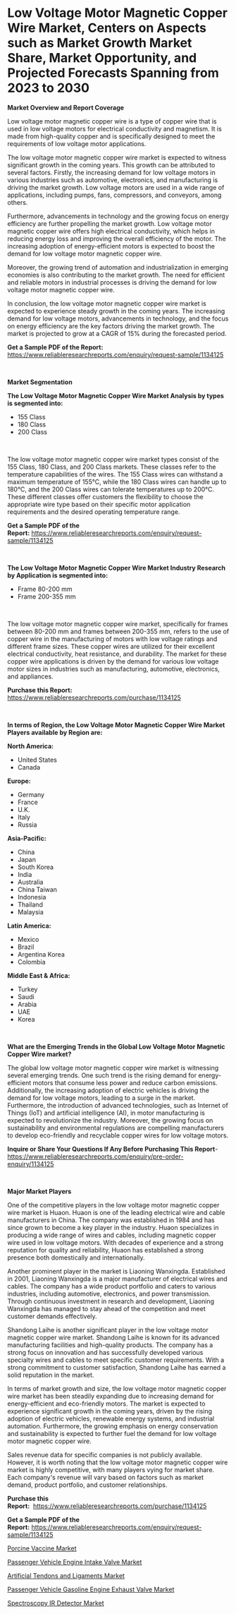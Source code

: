 <p><h1>Low Voltage Motor Magnetic Copper Wire Market, Centers on Aspects such as Market Growth Market Share, Market Opportunity, and Projected Forecasts Spanning from 2023 to 2030</h1></p><p><strong>Market Overview and Report Coverage</strong></p>
<p><p>Low voltage motor magnetic copper wire is a type of copper wire that is used in low voltage motors for electrical conductivity and magnetism. It is made from high-quality copper and is specifically designed to meet the requirements of low voltage motor applications.</p><p>The low voltage motor magnetic copper wire market is expected to witness significant growth in the coming years. This growth can be attributed to several factors. Firstly, the increasing demand for low voltage motors in various industries such as automotive, electronics, and manufacturing is driving the market growth. Low voltage motors are used in a wide range of applications, including pumps, fans, compressors, and conveyors, among others.</p><p>Furthermore, advancements in technology and the growing focus on energy efficiency are further propelling the market growth. Low voltage motor magnetic copper wire offers high electrical conductivity, which helps in reducing energy loss and improving the overall efficiency of the motor. The increasing adoption of energy-efficient motors is expected to boost the demand for low voltage motor magnetic copper wire.</p><p>Moreover, the growing trend of automation and industrialization in emerging economies is also contributing to the market growth. The need for efficient and reliable motors in industrial processes is driving the demand for low voltage motor magnetic copper wire.</p><p>In conclusion, the low voltage motor magnetic copper wire market is expected to experience steady growth in the coming years. The increasing demand for low voltage motors, advancements in technology, and the focus on energy efficiency are the key factors driving the market growth. The market is projected to grow at a CAGR of 15% during the forecasted period.</p></p>
<p><strong>Get a Sample PDF of the Report:</strong> <a href="https://www.reliableresearchreports.com/enquiry/request-sample/1134125">https://www.reliableresearchreports.com/enquiry/request-sample/1134125</a></p>
<p>&nbsp;</p>
<p><strong>Market Segmentation</strong></p>
<p><strong>The Low Voltage Motor Magnetic Copper Wire Market Analysis by types is segmented into:</strong></p>
<p><ul><li>155 Class</li><li>180 Class</li><li>200 Class</li></ul></p>
<p>&nbsp;</p>
<p><p>The low voltage motor magnetic copper wire market types consist of the 155 Class, 180 Class, and 200 Class markets. These classes refer to the temperature capabilities of the wires. The 155 Class wires can withstand a maximum temperature of 155°C, while the 180 Class wires can handle up to 180°C, and the 200 Class wires can tolerate temperatures up to 200°C. These different classes offer customers the flexibility to choose the appropriate wire type based on their specific motor application requirements and the desired operating temperature range.</p></p>
<p><strong>Get a Sample PDF of the Report:</strong>&nbsp;<a href="https://www.reliableresearchreports.com/enquiry/request-sample/1134125">https://www.reliableresearchreports.com/enquiry/request-sample/1134125</a></p>
<p>&nbsp;</p>
<p><strong>The Low Voltage Motor Magnetic Copper Wire Market Industry Research by Application is segmented into:</strong></p>
<p><ul><li>Frame 80-200 mm</li><li>Frame 200-355 mm</li></ul></p>
<p>&nbsp;</p>
<p><p>The low voltage motor magnetic copper wire market, specifically for frames between 80-200 mm and frames between 200-355 mm, refers to the use of copper wire in the manufacturing of motors with low voltage ratings and different frame sizes. These copper wires are utilized for their excellent electrical conductivity, heat resistance, and durability. The market for these copper wire applications is driven by the demand for various low voltage motor sizes in industries such as manufacturing, automotive, electronics, and appliances.</p></p>
<p><strong>Purchase this Report:</strong>&nbsp; <a href="https://www.reliableresearchreports.com/purchase/1134125">https://www.reliableresearchreports.com/purchase/1134125</a></p>
<p>&nbsp;</p>
<p><strong>In terms of Region, the Low Voltage Motor Magnetic Copper Wire Market Players available by Region are:</strong></p>
<p>
    <p> <strong> North America: </strong>
        <ul>
            <li>United States</li>
            <li>Canada</li>
        </ul>
        </p> 
    <p> <strong> Europe: </strong>
        <ul>
            <li>Germany</li>
            <li>France</li>
            <li>U.K.</li>
            <li>Italy</li>
            <li>Russia</li>
        </ul>
        </p> 
    <p> <strong> Asia-Pacific: </strong>
        <ul>
            <li>China</li>
            <li>Japan</li>
            <li>South Korea</li>
            <li>India</li>
            <li>Australia</li>
            <li>China Taiwan</li>
            <li>Indonesia</li>
            <li>Thailand</li>
            <li>Malaysia</li>
        </ul>
        </p> 
    <p> <strong> Latin America: </strong>
        <ul>
            <li>Mexico</li>
            <li>Brazil</li>
            <li>Argentina Korea</li>
            <li>Colombia</li>
        </ul>
        </p> 
    <p> <strong> Middle East & Africa: </strong>
        <ul>
            <li>Turkey</li>
            <li>Saudi</li>
            <li>Arabia</li>
            <li>UAE</li>
            <li>Korea</li>
        </ul>
    </p>
    </p>
<p>&nbsp;</p>
<p><strong>What are the Emerging Trends in the Global Low Voltage Motor Magnetic Copper Wire market?</strong></p>
<p><p>The global low voltage motor magnetic copper wire market is witnessing several emerging trends. One such trend is the rising demand for energy-efficient motors that consume less power and reduce carbon emissions. Additionally, the increasing adoption of electric vehicles is driving the demand for low voltage motors, leading to a surge in the market. Furthermore, the introduction of advanced technologies, such as Internet of Things (IoT) and artificial intelligence (AI), in motor manufacturing is expected to revolutionize the industry. Moreover, the growing focus on sustainability and environmental regulations are compelling manufacturers to develop eco-friendly and recyclable copper wires for low voltage motors.</p></p>
<p><strong>Inquire or Share Your Questions If Any Before Purchasing This Report</strong>- <a href="https://www.reliableresearchreports.com/enquiry/pre-order-enquiry/1134125">https://www.reliableresearchreports.com/enquiry/pre-order-enquiry/1134125</a></p>
<p>&nbsp;</p>
<p><strong>Major Market Players</strong></p>
<p><p>One of the competitive players in the low voltage motor magnetic copper wire market is Huaon. Huaon is one of the leading electrical wire and cable manufacturers in China. The company was established in 1984 and has since grown to become a key player in the industry. Huaon specializes in producing a wide range of wires and cables, including magnetic copper wire used in low voltage motors. With decades of experience and a strong reputation for quality and reliability, Huaon has established a strong presence both domestically and internationally.</p><p>Another prominent player in the market is Liaoning Wanxingda. Established in 2001, Liaoning Wanxingda is a major manufacturer of electrical wires and cables. The company has a wide product portfolio and caters to various industries, including automotive, electronics, and power transmission. Through continuous investment in research and development, Liaoning Wanxingda has managed to stay ahead of the competition and meet customer demands effectively.</p><p>Shandong Laihe is another significant player in the low voltage motor magnetic copper wire market. Shandong Laihe is known for its advanced manufacturing facilities and high-quality products. The company has a strong focus on innovation and has successfully developed various specialty wires and cables to meet specific customer requirements. With a strong commitment to customer satisfaction, Shandong Laihe has earned a solid reputation in the market.</p><p>In terms of market growth and size, the low voltage motor magnetic copper wire market has been steadily expanding due to increasing demand for energy-efficient and eco-friendly motors. The market is expected to experience significant growth in the coming years, driven by the rising adoption of electric vehicles, renewable energy systems, and industrial automation. Furthermore, the growing emphasis on energy conservation and sustainability is expected to further fuel the demand for low voltage motor magnetic copper wire.</p><p>Sales revenue data for specific companies is not publicly available. However, it is worth noting that the low voltage motor magnetic copper wire market is highly competitive, with many players vying for market share. Each company's revenue will vary based on factors such as market demand, product portfolio, and customer relationships.</p></p>
<p><strong>Purchase this Report:</strong>&nbsp;&nbsp;<a href="https://www.reliableresearchreports.com/purchase/1134125">https://www.reliableresearchreports.com/purchase/1134125</a></p>
<p></p>
<p><strong>Get a Sample PDF of the Report:</strong>&nbsp;<a href="https://www.reliableresearchreports.com/enquiry/request-sample/1134125">https://www.reliableresearchreports.com/enquiry/request-sample/1134125</a></p>
<p><p><a href="https://medium.com/@beauhagenes2023/porcine-vaccine-market-competitive-analysis-market-trends-and-forecast-to-2030-beafa950efae">Porcine Vaccine Market</a></p><p><a href="https://github.com/amae102299/Market-Research-Report-List-1/blob/main/passenger-vehicle-engine-intake-valve-market.md">Passenger Vehicle Engine Intake Valve Market</a></p><p><a href="https://www.linkedin.com/pulse/artificial-tendons-ligaments-market-challenges-opportunities-hrpff/">Artificial Tendons and Ligaments Market</a></p><p><a href="https://github.com/prosalinda88/Market-Research-Report-List-1/blob/main/passenger-vehicle-gasoline-engine-exhaust-valve-market.md">Passenger Vehicle Gasoline Engine Exhaust Valve Market</a></p><p><a href="https://medium.com/@lupeosinski/spectroscopy-ir-detector-market-competitive-analysis-market-trends-and-forecast-to-2030-d0c1084d1eed">Spectroscopy IR Detector Market</a></p></p>